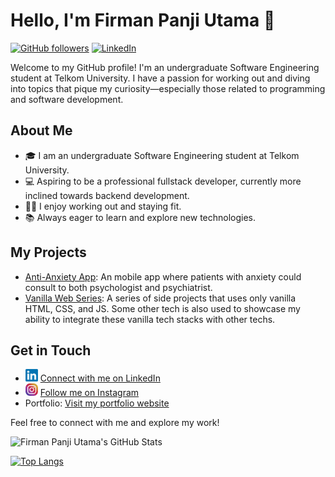 # Hello, I'm Firman Panji Utama 👋

[![GitHub followers](https://img.shields.io/github/followers/Panji-Utama?label=Follow&style=social)](https://github.com/Panji-Utama)
[![LinkedIn](https://img.shields.io/badge/LinkedIn-Connect-blue)](https://www.linkedin.com/in/firmanpanjiutama/)

Welcome to my GitHub profile! I'm an undergraduate Software Engineering student at Telkom University. I have a passion for working out and diving into topics that pique my curiosity—especially those related to programming and software development.

## About Me

- 🎓 I am an undergraduate Software Engineering student at Telkom University.
- 💻 Aspiring to be a professional fullstack developer, currently more inclined towards backend development.
- 🏋️‍♂️ I enjoy working out and staying fit.
- 📚 Always eager to learn and explore new technologies.

## My Projects

- [Anti-Anxiety App](https://github.com/Panji-Utama/Anti-Anxiety_Mobile.ver): An mobile app where patients with anxiety could consult to both psychologist and psychiatrist.
- [Vanilla Web Series](https://github.com/Panji-Utama/Vanilla-Web-Series): A series of side projects that uses only vanilla HTML, CSS, and JS. Some other tech is also used to showcase my ability to integrate these vanilla tech stacks with other techs.

## Get in Touch

- <img src="/icons/linkedin-icon.png" width="20" height="20"> [Connect with me on LinkedIn](https://www.linkedin.com/in/firmanpanjiutama/)
- <img src="/icons/instagram-icon.png" width="20" height="20"> [Follow me on Instagram](https://www.instagram.com/_.panji24/)
- Portfolio: [Visit my portfolio website](https://panji-utama.github.io/portfolio/)

Feel free to connect with me and explore my work!

![Firman Panji Utama's GitHub Stats](https://github-readme-stats.vercel.app/api?username=Panji-Utama&show_icons=true&theme=dracula)

[![Top Langs](https://github-readme-stats.vercel.app/api/top-langs/?username=Panji-Utama&layout=compact&theme=dracula)](https://github.com/Panji-Utama)
